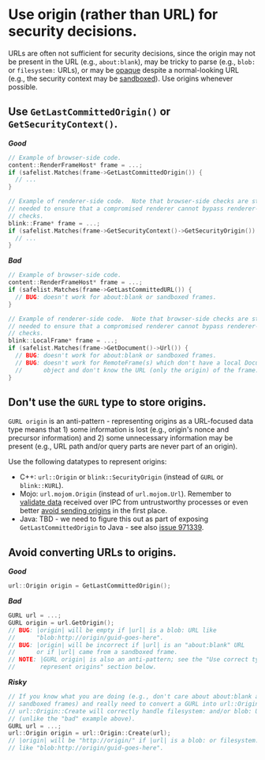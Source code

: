 # Use origin (rather than URL) for security decisions.

URLs are often not sufficient for security decisions, since the origin
may not be present in the URL (e.g., `about:blank`),
may be tricky to parse (e.g., `blob:` or `filesystem:` URLs),
or may be
[opaque](https://html.spec.whatwg.org/multipage/origin.html#concept-origin-opaque)
despite a normal-looking URL (e.g., the security context may be
[sandboxed](https://developer.mozilla.org/en-US/docs/Web/HTML/Element/iframe#attr-sandbox)).
Use origins whenever possible.


## Use `GetLastCommittedOrigin()` or `GetSecurityContext()`.

**_Good_**
```c++
// Example of browser-side code.
content::RenderFrameHost* frame = ...;
if (safelist.Matches(frame->GetLastCommittedOrigin()) {
  // ...
}

// Example of renderer-side code.  Note that browser-side checks are still
// needed to ensure that a compromised renderer cannot bypass renderer-side-only
// checks.
blink::Frame* frame = ...;
if (safelist.Matches(frame->GetSecurityContext()->GetSecurityOrigin()) {
  // ...
}
```

**_Bad_**
```c++
// Example of browser-side code.
content::RenderFrameHost* frame = ...;
if (safelist.Matches(frame->GetLastCommittedURL()) {
  // BUG: doesn't work for about:blank or sandboxed frames.
}

// Example of renderer-side code.  Note that browser-side checks are still
// needed to ensure that a compromised renderer cannot bypass renderer-side-only
// checks.
blink::LocalFrame* frame = ...;
if (safelist.Matches(frame->GetDocument()->Url()) {
  // BUG: doesn't work for about:blank or sandboxed frames.
  // BUG: doesn't work for RemoteFrame(s) which don't have a local Document
  //      object and don't know the URL (only the origin) of the frame.
}
```


## Don't use the `GURL` type to store origins.

`GURL origin` is an anti-pattern - representing origins as a URL-focused data
type means that 1) some information is lost (e.g., origin's nonce and precursor
information) and 2) some unnecessary information may be present (e.g., URL path
and/or query parts are never part of an origin).

Use the following datatypes to represent origins:

- C++: `url::Origin` or `blink::SecurityOrigin`
  (instead of `GURL` or `blink::KURL`).
- Mojo: `url.mojom.Origin`
  (instead of `url.mojom.Url`).
  Remember to
  [validate data](https://chromium.googlesource.com/chromium/src/+/HEAD/docs/security/mojo.md#Validate-privilege_presuming-data-received-over-IPC)
  received over IPC from untrustworthy processes
  or even better
  [avoid sending origins](https://chromium.googlesource.com/chromium/src/+/HEAD/docs/security/mojo.md#Do-not-send-unnecessary-or-privilege_presuming-data)
  in the first place.
- Java: TBD - we need to figure this out as part of exposing
  `GetLastCommittedOrigin` to Java - see also
  [issue 971339](https://crbug.com/971339).


## Avoid converting URLs to origins.

**_Good_**
```c++
url::Origin origin = GetLastCommittedOrigin();
```

**_Bad_**
```c++
GURL url = ...;
GURL origin = url.GetOrigin();
// BUG: |origin| will be empty if |url| is a blob: URL like
//      "blob:http://origin/guid-goes-here".
// BUG: |origin| will be incorrect if |url| is an "about:blank" URL
//      or if |url| came from a sandboxed frame.
// NOTE: |GURL origin| is also an anti-pattern; see the "Use correct type to
//       represent origins" section below.
```

**_Risky_**
```c++
// If you know what you are doing (e.g., don't care about about:blank and/or
// sandboxed frames) and really need to convert a GURL into url::Origin then
// url::Origin::Create will correctly handle filesystem: and/or blob: URLs
// (unlike the "bad" example above).
GURL url = ...;
url::Origin origin = url::Origin::Create(url);
// |origin| will be "http://origin/" if |url| is a blob: or filesystem: URL
// like "blob:http://origin/guid-goes-here".
```
